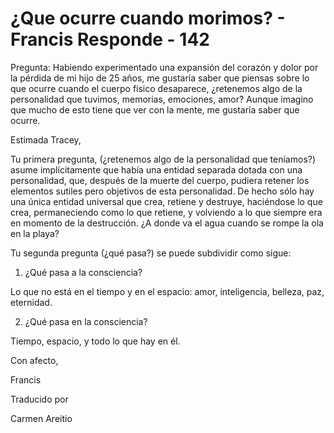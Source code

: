 # ¿Que ocurre cuando morimos? - Francis Responde - 142

Pregunta: Habiendo experimentado una expansión del corazón y dolor por la pérdida de mi hijo de 25 años, me gustaría saber que piensas sobre lo que ocurre cuando el cuerpo físico desaparece, ¿retenemos algo de la personalidad que tuvimos, memorias, emociones, amor? Aunque imagino que mucho de esto tiene que ver con la mente, me gustaría saber que ocurre.

Estimada Tracey, 

Tu primera pregunta, (¿retenemos algo de la personalidad que teníamos?) asume implícitamente que había una entidad separada dotada con una personalidad, que, después de la muerte del cuerpo, pudiera retener los elementos sutiles pero objetivos de esta personalidad. De hecho sólo hay una única entidad universal que crea, retiene y destruye, haciéndose lo que crea, permaneciendo como lo que retiene, y volviendo a lo que siempre era en momento de la destrucción. ¿A donde va el agua cuando se rompe la ola en la playa? 

Tu segunda pregunta (¿qué pasa?) se puede subdividir como sigue: 

1. ¿Qué pasa a la consciencia? 

Lo que no está en el tiempo y en el espacio: amor, inteligencia, belleza, paz, eternidad. 

2. ¿Qué pasa en la consciencia? 

Tiempo, espacio, y todo lo que hay en él. 

Con afecto, 

Francis 

Traducido por 

Carmen Areitio

